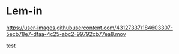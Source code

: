 # Lem-in

https://user-images.githubusercontent.com/43127337/184603307-5ecb78e7-dfaa-4c25-abc2-99792cb77ea8.mov

test
